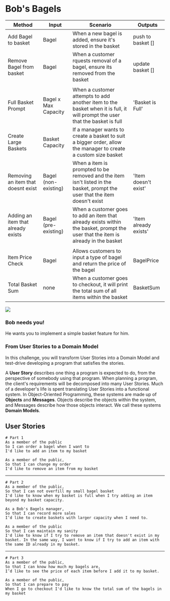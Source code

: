 # Bob's Bagels

| Method                             | Input                | Scenario                                                                                                                          | Outputs               |
|------------------------------------|----------------------|-----------------------------------------------------------------------------------------------------------------------------------|-----------------------|
| Add Bagel to basket                | Bagel                | When a new bagel is added, ensure it's stored in the basket                                                                       | push to basket []     |
| Remove Bagel from basket           | Bagel                | When a customer rquests removal of a bagel, ensure its removed from the basket                                                    | update basket []      |
|                                    |                      |                                                                                                                                   |                       |
| Full Basket Prompt                 | Bagel x Max Capacity | When a customer attempts to add another item to the basket when it is full, it will prompt the user that the basket is full       | 'Basket is Full'      |
| Create Large Baskets               | Basket Capacity      | If a manager wants to create a basket to suit a bigger order, allow the manager to create a custom size basket                    |                       |
| Removing an item that doesnt exist | Bagel (non-existing) | When a item is prompted to be removed and the item isn't listed in the basket, prompt the user that the item doesn't exist        | 'Item doesn't exist'  |
| Adding an item that already exists | Bagel (pre-existing) | When a customer goes to add an item that already exists within the basket, prompt the user that the item is already in the basket | 'Item already exists' |
|                                    |                      |                                                                                                                                   |                       |
| Item Price Check                   | Bagel                | Allows customers to input a type of bagel and return the price of the bagel                                                       | BagelPrice            |
| Total Basket Sum                   | none                 | When a customer goes to checkout, it will print the total sum of all items within the basket                                      | BasketSum             |



![](./_images/bagels.jpg)

### Bob needs you!

He wants you to implement a simple basket feature for him.

### From User Stories to a Domain Model

In this challenge, you will transform User Stories into a Domain Model and test-drive developing a program that satisfies the stories.

A **User Story** describes one thing a program is expected to do, from the perspective of somebody using that program. When planning a program, the client's requirements will be decomposed into many User Stories. Much of a developer's life is spent translating User Stories into a functional system. In Object-Oriented Programming, these systems are made up of **Objects** and **Messages**. Objects describe the objects within the system, and Messages describe how those objects interact. We call these systems **Domain Models**.


## User Stories

```
# Part 1
As a member of the public
So I can order a bagel when I want to
I'd like to add an item to my basket

As a member of the public,
So that I can change my order
I'd like to remove an item from my basket
```
---
```
# Part 2
As a member of the public,
So that I can not overfill my small bagel basket
I'd like to know when my basket is full when I try adding an item beyond my basket capacity.

As a Bob's Bagels manager,
So that I can record more sales
I’d like to create baskets with larger capacity when I need to.

As a member of the public
So that I can maintain my sanity
I'd like to know if I try to remove an item that doesn't exist in my basket. In the same way, I want to know if I try to add an item with the same ID already in my basket.
```
---
```
# Part 3
As a member of the public,
So that I can know how much my bagels are,
I’d like to see the price of each item before I add it to my basket.

As a member of the public,
So that I can prepare to pay
When I go to checkout I'd like to know the total sum of the bagels in my basket
```
